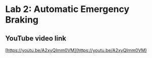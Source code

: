 # Lab 2: Automatic Emergency Braking

## YouTube video link
[https://youtu.be/A2xyQImm0VM](https://youtu.be/A2xyQImm0VM)
